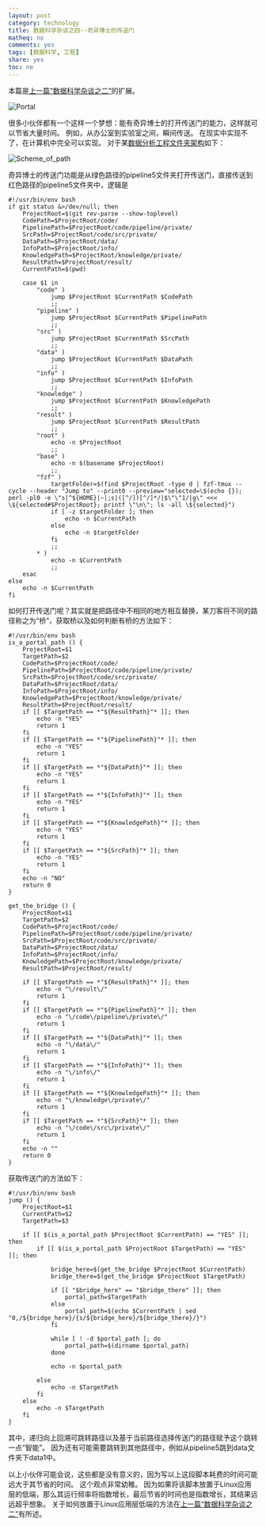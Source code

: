 ```yaml
---
layout: post
category: technology
title: 数据科学杂谈之四--奇异博士的传送门
matheq: no
comments: yes
tags: [数据科学, 工程]
share: yes
toc: no
---
```


本篇是[上一篇“数据科学杂谈之二”](http://yanshuo.site/cn/2022/05/datascience/)的扩展。

![Portal](https://raw.githubusercontent.com/dustincys/cn/assets/doctorstrange-drstrange.gif)

很多小伙伴都有一个这样一个梦想：能有奇异博士的打开传送门的能力，这样就可以节省大量时间。
例如，从办公室到实验室之间，瞬间传送。
在现实中实现不了，在计算机中完全可以实现。
对于某[数据分析工程文件夹架构](https://yanshuo.site/cn/2020/10/datascience/)如下：

![Scheme_of_path](https://raw.githubusercontent.com/dustincys/cn/assets/scheme_of_path.png)

奇异博士的传送门功能是从绿色路径的pipeline5文件夹打开传送门，直接传送到红色路径的pipeline5文件夹中，逻辑是
```shell
#!/usr/bin/env bash
if git status &>/dev/null; then
    ProjectRoot=$(git rev-parse --show-toplevel)
    CodePath=$ProjectRoot/code/
    PipelinePath=$ProjectRoot/code/pipeline/private/
    SrcPath=$ProjectRoot/code/src/private/
    DataPath=$ProjectRoot/data/
    InfoPath=$ProjectRoot/info/
    KnowledgePath=$ProjectRoot/knowledge/private/
    ResultPath=$ProjectRoot/result/
    CurrentPath=$(pwd)

    case $1 in
        "code" )
            jump $ProjectRoot $CurrentPath $CodePath
            ;;
        "pipeline" )
            jump $ProjectRoot $CurrentPath $PipelinePath
            ;;
        "src" )
            jump $ProjectRoot $CurrentPath $SrcPath
            ;;
        "data" )
            jump $ProjectRoot $CurrentPath $DataPath
            ;;
        "info" )
            jump $ProjectRoot $CurrentPath $InfoPath
            ;;
        "knowledge" )
            jump $ProjectRoot $CurrentPath $KnowledgePath
            ;;
        "result" )
            jump $ProjectRoot $CurrentPath $ResultPath
            ;;
        "root" )
            echo -n $ProjectRoot
            ;;
        "base" )
            echo -n $(basename $ProjectRoot)
            ;;
        "fzf" )
            targetFolder=$(find $ProjectRoot -type d | fzf-tmux --cycle --header "Jump to" --print0 --preview="selected=\$(echo {}); perl -pl0 -e \"s|^${HOME}|~|;s|([^/])[^/]*/|$\"\"1/|g\" <<< \${selected#$ProjectRoot}; printf \"\n\"; ls -all \${selected}")
            if [ -z $targetFolder ]; then
                echo -n $CurrentPath
            else
                echo -n $targetFolder
            fi
            ;;
        * )
            echo -n $CurrentPath
            ;;
    esac
else
    echo -n $CurrentPath
fi
```
如何打开传送门呢？其实就是把路径中不相同的地方相互替换，某刀客将不同的路径称之为“桥”，获取桥以及如何判断有桥的方法如下：
```shell
#!/usr/bin/env bash
is_a_portal_path () {
    ProjectRoot=$1
    TargetPath=$2
    CodePath=$ProjectRoot/code/
    PipelinePath=$ProjectRoot/code/pipeline/private/
    SrcPath=$ProjectRoot/code/src/private/
    DataPath=$ProjectRoot/data/
    InfoPath=$ProjectRoot/info/
    KnowledgePath=$ProjectRoot/knowledge/private/
    ResultPath=$ProjectRoot/result/
    if [[ $TargetPath == *"${ResultPath}"* ]]; then
        echo -n "YES"
        return 1
    fi
    if [[ $TargetPath == *"${PipelinePath}"* ]]; then
        echo -n "YES"
        return 1
    fi
    if [[ $TargetPath == *"${DataPath}"* ]]; then
        echo -n "YES"
        return 1
    fi
    if [[ $TargetPath == *"${InfoPath}"* ]]; then
        echo -n "YES"
        return 1
    fi
    if [[ $TargetPath == *"${KnowledgePath}"* ]]; then
        echo -n "YES"
        return 1
    fi
    if [[ $TargetPath == *"${SrcPath}"* ]]; then
        echo -n "YES"
        return 1
    fi
    echo -n "NO"
    return 0
}

get_the_bridge () {
    ProjectRoot=$1
    TargetPath=$2
    CodePath=$ProjectRoot/code/
    PipelinePath=$ProjectRoot/code/pipeline/private/
    SrcPath=$ProjectRoot/code/src/private/
    DataPath=$ProjectRoot/data/
    InfoPath=$ProjectRoot/info/
    KnowledgePath=$ProjectRoot/knowledge/private/
    ResultPath=$ProjectRoot/result/

    if [[ $TargetPath == *"${ResultPath}"* ]]; then
        echo -n "\/result\/"
        return 1
    fi
    if [[ $TargetPath == *"${PipelinePath}"* ]]; then
        echo -n "\/code\/pipeline\/private\/"
        return 1
    fi
    if [[ $TargetPath == *"${DataPath}"* ]]; then
        echo -n "\/data\/"
        return 1
    fi
    if [[ $TargetPath == *"${InfoPath}"* ]]; then
        echo -n "\/info\/"
        return 1
    fi
    if [[ $TargetPath == *"${KnowledgePath}"* ]]; then
        echo -n "\/knowledge\/private\/"
        return 1
    fi
    if [[ $TargetPath == *"${SrcPath}"* ]]; then
        echo -n "\/code\/src\/private\/"
        return 1
    fi
    echo -n ""
    return 0
}
```
获取传送门的方法如下：
```shell
#!/usr/bin/env bash
jump () {
    ProjectRoot=$1
    CurrentPath=$2
    TargetPath=$3

    if [[ $(is_a_portal_path $ProjectRoot $CurrentPath) == "YES" ]]; then
        if [[ $(is_a_portal_path $ProjectRoot $TargetPath) == "YES" ]]; then

            bridge_here=$(get_the_bridge $ProjectRoot $CurrentPath)
            bridge_there=$(get_the_bridge $ProjectRoot $TargetPath)

            if [[ "$bridge_here" == "$bridge_there" ]]; then
                portal_path=$TargetPath
            else
                portal_path=$(echo $CurrentPath | sed "0,/${bridge_here}/{s/${bridge_here}/${bridge_there}/}")
            fi

            while [ ! -d $portal_path ]; do
                portal_path=$(dirname $portal_path)
            done

            echo -n $portal_path

        else
            echo -n $TargetPath
        fi
    else
        echo -n $TargetPath
    fi
}
```
其中，递归向上回溯可跳转路径以及基于当前路径选择传送门的路径赋予这个跳转一点“智能”。
因为还有可能需要跳转到其他路径中，例如从pipeline5跳到data文件夹下data1中。

以上小伙伴可能会说，这些都是没有意义的，因为写以上这段脚本耗费的时间可能远大于其节省的时间。
这个观点非常幼稚。
因为如果将该脚本放置于Linux应用层的低端，那么其运行频率将指数增长，最后节省的时间也是指数增长，其结果远远超乎想象。
关于如何放置于Linux应用层低端的方法在[上一篇“数据科学杂谈之二”](http://yanshuo.site/cn/2022/05/datascience/)有所述。

